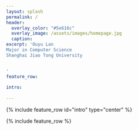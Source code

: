 ```yaml
---
layout: splash
permalink: /
header:
  overlay_color: "#5e616c"
  overlay_image: /assets/images/homepage.jpg
  caption:
excerpt: 'Ouyu Lan
Major in Computer Science
Shanghai Jiao Tong University


'
feature_row:
  
intro:
 
---
```


{% include feature_row id="intro" type="center" %}

{% include feature_row %}